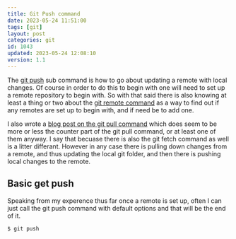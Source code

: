 ```yaml
---
title: Git Push command
date: 2023-05-24 11:51:00
tags: [git]
layout: post
categories: git
id: 1043
updated: 2023-05-24 12:08:10
version: 1.1
---
```


The [git push](https://git-scm.com/docs/git-push) sub command is how to go about updating a remote with local changes. Of course in order to do this to begin with one will need to set up a remote repository to begin with. So with that said there is also knowing at least a thing or two about the [git remote command](https://git-scm.com/docs/git-remote) as a way to find out if any remotes are set up to begin with, and if need be to add one.

I also wrote a [blog post on the git pull command](/2023/05/18/git-pull/) which does seem to be more or less the counter part of the git pull command, or at least one of them anyway. I say that becuase there is also the git fetch command as well is a litter differant. However in any case there is pulling down changes from a remote, and thus updating the local git folder, and then there is pushing local changes to the remote.

<!-- more -->


## Basic get push

Speaking from my experence thus far once a remote is set up, often I can just call the git push command with default options and that will be the end of it. 

```
$ git push
```